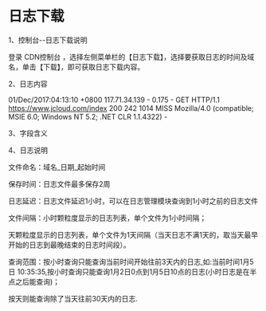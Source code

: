 # 日志下载
1、控制台--日志下载说明

登录 CDN控制台 ，选择左侧菜单栏的【日志下载】，选择要获取日志的时间及域名，单击【下载】，即可获取日志下载内容。

2、日志内容

01/Dec/2017:04:13:10 +0800 117.71.34.139 - 0.175 - GET HTTP/1.1 https://www.jcloud.com/index 200 242 1014 MISS Mozilla/4.0 (compatible; MSIE 6.0; Windows NT 5.2; .NET CLR 1.1.4322) -

3、字段含义


4、日志说明

文件命名：域名_日期_起始时间

保存时间：日志文件最多保存2周

日志延迟：日志文件延迟1小时，可以在日志管理模块查询到1小时之前的日志文件

文件间隔：小时颗粒度显示的日志列表，单个文件为1小时间隔；

天颗粒度显示的日志列表，单个文件为1天间隔（当天日志不满1天的，取当天最早开始的日志到最晚结束的日志时间段）。

查询范围：按小时查询只能查询当前时间开始往前3天内的日志,如:当前时间1月5日 10:35:35,按小时查询只能查询1月2日0点到1月5日10点的日志(小时日志是在半点之后能查询)；

按天则能查询除了当天往前30天内的日志.
